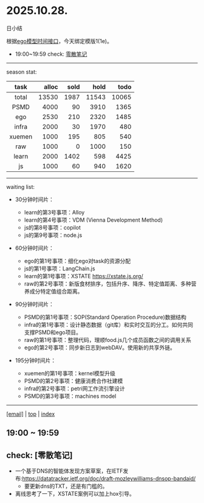 # 2025.10.28.
日小结

<a id="top"></a>
根据[ego模型时间接口](https://gitee.com/hyg/blog/blob/master/timeflow.md)，今天绑定模版1(1e)。

<a id="index"></a>
- 19:00~19:59	check: [零散笔记](#20251028190000)

---
season stat:

| task | alloc | sold | hold | todo |
| :---: | ---: | ---: | ---: | ---: |
| total | 13530 | 1987 | 11543 | 10065 |
| PSMD | 4000 | 90 | 3910 | 1365 |
| ego | 2530 | 210 | 2320 | 1485 |
| infra | 2000 | 30 | 1970 | 480 |
| xuemen | 1000 | 195 | 805 | 540 |
| raw | 1000 | 0 | 1000 | 150 |
| learn | 2000 | 1402 | 598 | 4425 |
| js | 1000 | 60 | 940 | 1620 |

---
waiting list:


- 30分钟时间片：
  - learn的第3号事项：Alloy
  - learn的第4号事项：VDM (Vienna Development Method)
  - js的第8号事项：copilot
  - js的第9号事项：node.js

- 60分钟时间片：
  - ego的第1号事项：细化ego对task的资源分配
  - js的第1号事项：LangChain.js
  - learn的第1号事项：XSTATE https://xstate.js.org/
  - raw的第2号事项：新版食材排序，包括升序、降序、特定值距离、多种营养成分特定值组合距离。

- 90分钟时间片：
  - PSMD的第1号事项：SOP(Standard Operation Procedure)数据结构
  - infra的第1号事项：设计静态数据（git库）和实时交互的分工。如何共同支撑PSMD和ego项目。
  - raw的第1号事项：整理代码，理顺food.js几个成员函数之间的调用关系
  - ego的第2号事项：同步新日志到webDAV。使用新的共享外链。

- 195分钟时间片：
  - xuemen的第1号事项：kernel模型升级
  - PSMD的第2号事项：健康消费合作社建模
  - infra的第2号事项：petri网工作流引擎设计
  - PSMD的第3号事项：machines model

---
<a href="mailto:huangyg@mars22.com?subject=关于2025.10.28.[无名任务]任务&body=日期: 2025.10.28.%0D%0A序号: 7%0D%0A手稿:../../draft/2025/20251028.02.md%0D%0A---请勿修改邮件主题及以上内容 从下一行开始写您的想法---%0D%0A">[email]</a> | [top](#top) | [index](#index)
<a id="20251028190000"></a>
## 19:00 ~ 19:59
## check: [零散笔记]

- 一个基于DNS的智能体发现方案草案，在IETF发布:https://datatracker.ietf.org/doc/draft-mozleywilliams-dnsop-bandaid/
	- 要更新dns的TXT，还是有门槛的。
- 离线思考了一下，XSTATE案例可以加上hox引导。
